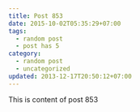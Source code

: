 ```yaml
---
title: Post 853
date: 2015-10-02T05:35:29+07:00
tags:
  - random post
  - post has 5
category:
  - random post
  - uncategorized
updated: 2013-12-17T20:50:12+07:00
---
```

This is content of post 853
